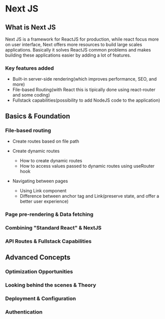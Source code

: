 # Next JS

## What is Next JS

Next JS is a framework for ReactJS for production, while react focus more on user interface, Next offers more resources to build large scales applications. Basically it solves ReactJS common problems and makes building these applications easier by adding a lot of features.

### Key features added

- Built-in server-side rendering(which improves performance, SEO, and more)
- File-based Routing(with React this is tipically done using react-router and some coding)
- Fullstack capabilities(possibility to add NodeJS code to the application)

## Basics & Foundation

### File-based routing

- Create routes based on file path

- Create dynamic routes
    - How to create dynamic routes
    - How to access values passed to dynamic routes using useRouter hook

- Navigating between pages
    - Using Link component
    - Difference between anchor tag and Link(preserve state, and offer a better user experience)

### Page pre-rendering & Data fetching

### Combining "Standard React" & NextJS

### API Routes & Fullstack Capabilities

## Advanced Concepts

### Optimization Opportunities

### Looking behind the scenes & Theory

### Deployment & Configuration

### Authentication

